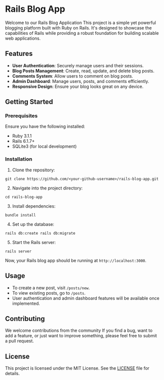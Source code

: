 # Rails Blog App

Welcome to our Rails Blog Application This project is a simple yet powerful blogging platform built with Ruby on Rails. It's designed to showcase the capabilities of Rails while providing a robust foundation for building scalable web applications.

## Features

- **User Authentication**: Securely manage users and their sessions.
- **Blog Posts Management**: Create, read, update, and delete blog posts.
- **Comments System**: Allow users to comment on blog posts.
- **Admin Dashboard**: Manage users, posts, and comments efficiently.
- **Responsive Design**: Ensure your blog looks great on any device.

## Getting Started

### Prerequisites

Ensure you have the following installed:

- Ruby 3.1.1
- Rails 6.1.7+
- SQLite3 (for local development)

### Installation

1. Clone the repository:

```git clone https://github.com/<your-github-username>/rails-blog-app.git```

2. Navigate into the project directory:

```cd rails-blog-app```

3. Install dependencies:

```bundle install```

4. Set up the database:

```rails db:create rails db:migrate```

5. Start the Rails server:

```rails server```

Now, your Rails blog app should be running at `http://localhost:3000`.

## Usage

- To create a new post, visit `/posts/new`.
- To view existing posts, go to `/posts`.
- User authentication and admin dashboard features will be available once implemented.

## Contributing

We welcome contributions from the community If you find a bug, want to add a feature, or just want to improve something, please feel free to submit a pull request.

## License

This project is licensed under the MIT License. See the [LICENSE](LICENSE) file for details.
